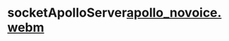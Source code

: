 # socketApolloServer[apollo_novoice.webm](https://github.com/egsdanc/socketApolloServer/assets/50381760/ac77a37e-a985-4694-993a-ae89772c725b)

